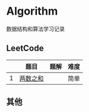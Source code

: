 # Algorithm
数据结构和算法学习记录

## LeetCode

|      | 题目                                       | 题解   | 难度   |
| ---- | ---------------------------------------- | ---- | ---- |
| 1    | [两数之和](https://leetcode-cn.com/problems/two-sum/) |      | 简单   |



## 其他

